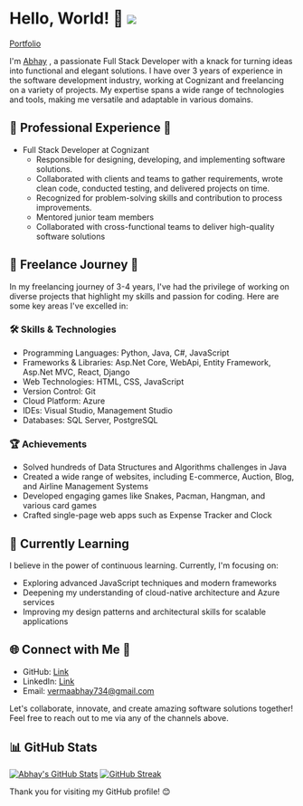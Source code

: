 # Hello, World! 👋                                                           ![](https://komarev.com/ghpvc/?username=vermaabhay734)

[Portfolio](https://vermaabhay734.github.io/abhay/)

I'm [Abhay](https://github.com/vermaabhay734) , a passionate Full Stack Developer with a knack for turning ideas into functional and elegant solutions. I have over 3 years of experience in the software development industry, working at Cognizant and freelancing on a variety of projects. My expertise spans a wide range of technologies and tools, making me versatile and adaptable in various domains.

## 💼 Professional Experience 🔭

- Full Stack Developer at Cognizant
  - Responsible for designing, developing, and implementing software solutions.
  - Collaborated with clients and teams to gather requirements, wrote clean code, conducted testing, and delivered projects on time.
  - Recognized for problem-solving skills and contribution to process improvements.
  - Mentored junior team members
  - Collaborated with cross-functional teams to deliver high-quality software solutions

## 🚀 Freelance Journey 👯

In my freelancing journey of 3-4 years, I've had the privilege of working on diverse projects that highlight my skills and passion for coding. Here are some key areas I've excelled in:

### 🛠️ Skills & Technologies 

- Programming Languages: Python, Java, C#, JavaScript
- Frameworks & Libraries: Asp.Net Core, WebApi, Entity Framework, Asp.Net MVC, React, Django
- Web Technologies: HTML, CSS, JavaScript
- Version Control: Git
- Cloud Platform: Azure
- IDEs: Visual Studio, Management Studio
- Databases: SQL Server, PostgreSQL

### 🏆 Achievements 

- Solved hundreds of Data Structures and Algorithms challenges in Java
- Created a wide range of websites, including E-commerce, Auction, Blog, and Airline Management Systems
- Developed engaging games like Snakes, Pacman, Hangman, and various card games
- Crafted single-page web apps such as Expense Tracker and Clock

## 🌱 Currently Learning

I believe in the power of continuous learning. Currently, I'm focusing on:

- Exploring advanced JavaScript techniques and modern frameworks
- Deepening my understanding of cloud-native architecture and Azure services
- Improving my design patterns and architectural skills for scalable applications

## 🌐 Connect with Me 🔗

- GitHub: [Link](https://github.com/vermaabhay734) 
- LinkedIn: [Link](https://www.linkedin.com/in/abhay-verma-190685183/)
- Email: vermaabhay734@gmail.com
<!-- - Portfolio: [Your Portfolio Website URL](https://yourportfolio.com)-->

Let's collaborate, innovate, and create amazing software solutions together! Feel free to reach out to me via any of the channels above.


## 📊 GitHub Stats

[![Abhay's GitHub Stats](https://github-readme-stats.vercel.app/api?username=vermaabhay734&count_private=true&show_icons=true)](https://github.com/vermaabhay734)
[![GitHub Streak](https://github-readme-streak-stats.herokuapp.com/?user=vermaabhay734)](https://github.com/vermaabhay734)

<!--
## 🌐 Visit My Website
Explore my personal website: [www.yourwebsite.com](https://www.yourwebsite.com)

## 👁️ Profile Views
![](https://komarev.com/ghpvc/?username=vermaabhay734&color=brightgreen)
-->

Thank you for visiting my GitHub profile! 😊
